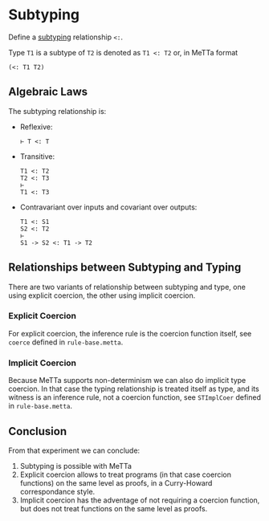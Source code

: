 # Subtyping

Define a [subtyping](https://en.wikipedia.org/wiki/Subtyping)
relationship `<:`.

Type `T1` is a subtype of `T2` is denoted as `T1 <: T2` or, in MeTTa
format

```
(<: T1 T2)
```

## Algebraic Laws

The subtyping relationship is:

- Reflexive:
  ```
  ⊢ T <: T
  ```
- Transitive:
  ```
  T1 <: T2
  T2 <: T3
  ⊢
  T1 <: T3
  ```
- Contravariant over inputs and covariant over outputs:
  ```
  T1 <: S1
  S2 <: T2
  ⊢
  S1 -> S2 <: T1 -> T2
  ```

## Relationships between Subtyping and Typing

There are two variants of relationship between subtyping and type, one
using explicit coercion, the other using implicit coercion.

### Explicit Coercion

For explicit coercion, the inference rule is the coercion function
itself, see `coerce` defined in `rule-base.metta`.

### Implicit Coercion

Because MeTTa supports non-determinism we can also do implicit type
coercion.  In that case the typing relationship is treated itself as
type, and its witness is an inference rule, not a coercion function,
see `STImplCoer` defined in `rule-base.metta`.

## Conclusion

From that experiment we can conclude:

1. Subtyping is possible with MeTTa
2. Explicit coercion allows to treat programs (in that case coercion
   functions) on the same level as proofs, in a Curry-Howard
   correspondance style.
3. Implicit coercion has the adventage of not requiring a coercion
   function, but does not treat functions on the same level as proofs.
